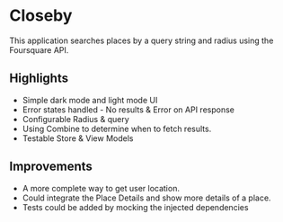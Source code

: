 # Closeby

This application searches places by a query string and radius using the Foursquare API.

## Highlights
- Simple dark mode and light mode UI
- Error states handled - No results & Error on API response
- Configurable Radius & query
- Using Combine to determine when to fetch results.
- Testable Store & View Models

## Improvements
- A more complete way to get user location. 
- Could integrate the Place Details and show more details of a place.
- Tests could be added by mocking the injected dependencies
